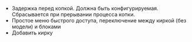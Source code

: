 - Задержка перед копкой. Должна быть конфигурируемая. Сбрасывается при прерывании процесса копки.
- Простое меню быстрого доступа, переключение между киркой (без модели) и блоками
- Добавить кирку